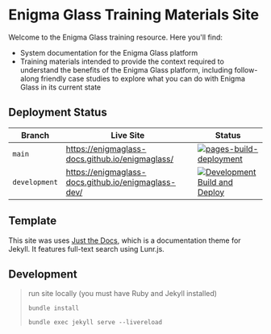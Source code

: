 # Enigma Glass Training Materials Site
Welcome to the Enigma Glass training resource. Here you'll find:
 - System documentation for the Enigma Glass platform
 - Training materials intended to provide the context required to understand the benefits of the Enigma Glass platform, including follow-along friendly case studies to explore what you can do with Enigma Glass in its current state

## Deployment Status
| Branch | Live Site | Status |
| - | - | - |
| `main` | https://enigmaglass-docs.github.io/enigmaglass/ | [![pages-build-deployment](https://github.com/enigmaglass-docs/enigmaglass/actions/workflows/pages/pages-build-deployment/badge.svg?branch=main)](https://github.com/enigmaglass-docs/enigmaglass/actions/workflows/pages/pages-build-deployment) |
| `development` | https://enigmaglass-docs.github.io/enigmaglass-dev/ | [![Development Build and Deploy](https://github.com/enigmaglass-docs/enigmaglass/actions/workflows/deploy-dev.yml/badge.svg?branch=development)](https://github.com/enigmaglass-docs/enigmaglass/actions/workflows/deploy-dev.yml) |

## Template
This site was uses [Just the Docs](https://just-the-docs.github.io/just-the-docs/), which is a documentation theme for Jekyll. It features full-text search using Lunr.js.

## Development

> run site locally (you must have Ruby and Jekyll installed)
> 
> `bundle install`
> 
> `bundle exec jekyll serve --livereload`